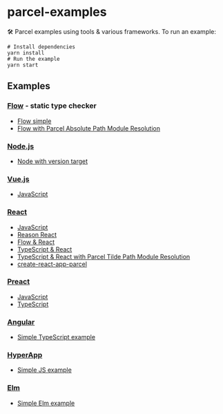 # parcel-examples

🛠 Parcel examples using tools & various frameworks. To run an example:

```shell
# Install dependencies
yarn install
# Run the example
yarn start
```

## Examples

### [Flow](https://flow.org) - static type checker

- [Flow simple](flow)
- [Flow with Parcel Absolute Path Module Resolution](flow-with-absolute-module-resolution)

### [Node.js](https://nodejs.org/)

- [Node with version target](node)

### [Vue.js](https://vuejs.org)

- [JavaScript](vue)

### [React](https://reactjs.org)

- [JavaScript](react)
- [Reason React](reason-react)
- [Flow & React](flow-react)
- [TypeScript & React](typescript-react)
- [TypeScript & React with Parcel Tilde Path Module Resolution](typescript-react-with-tilde-module-resolution)
- [create-react-app-parcel](https://github.com/sw-yx/create-react-app-parcel)

### [Preact](https://preactjs.com/)

- [JavaScript](preact)
- [TypeScript](typescript-preact)

### [Angular](https://angular.io/)

- [Simple TypeScript example](angular)

### [HyperApp](https://hyperapp.js.org/)

- [Simple JS example](hyperapp)

### [Elm](https://elm-lang.org/)

- [Simple Elm example](elm)
